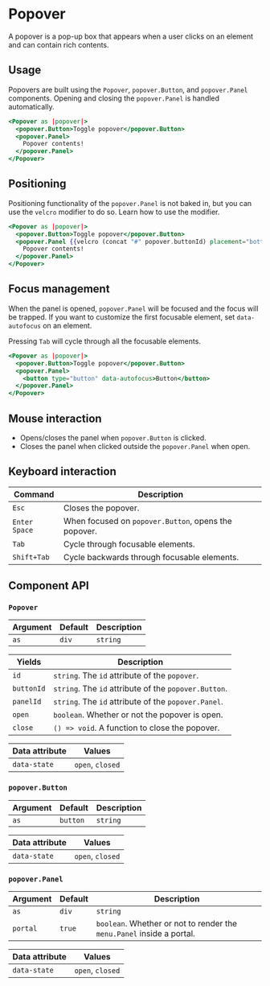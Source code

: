 # Popover

A popover is a pop-up box that appears when a user clicks on an element and can contain rich contents.

## Usage

Popovers are built using the `Popover`, `popover.Button`, and `popover.Panel` components. Opening and closing the
`popover.Panel` is handled automatically.

```hbs
<Popover as |popover|>
  <popover.Button>Toggle popover</popover.Button>
  <popover.Panel>
    Popover contents!
  </popover.Panel>
</Popover>
```

## Positioning

Positioning functionality of the `popover.Panel` is not baked in, but you can use the `velcro` modifier to do so. Learn
how to use the modifier.

```hbs
<Popover as |popover|>
  <popover.Button>Toggle popover</popover.Button>
  <popover.Panel {{velcro (concat "#" popover.buttonId) placement="bottom"}}>
    Popover contents!
  </popover.Panel>
</Popover>
```

## Focus management

When the panel is opened, `popover.Panel` will be focused and the focus will be trapped. If you want to customize the
first focusable element, set `data-autofocus` on an element.

Pressing `Tab` will cycle through all the focusable elements.

```hbs
<Popover as |popover|>
  <popover.Button>Toggle popover</popover.Button>
  <popover.Panel>
    <button type="button" data-autofocus>Button</button>
  </popover.Panel>
</Popover>
```

## Mouse interaction

- Opens/closes the panel when `popover.Button` is clicked.
- Closes the panel when clicked outside the `popover.Panel` when open.

## Keyboard interaction

| Command         | Description                                          |
| ---             | ---                                                  |
| `Esc`           | Closes the popover.                                  |
| `Enter` `Space` | When focused on `popover.Button`, opens the popover. |
| `Tab`           | Cycle through focusable elements.                    |
| `Shift+Tab`     | Cycle backwards through focusable elements.          |

## Component API

### `Popover`

| Argument | Default | Description |
| ---      | ---     | ---         |
| `as`     | `div`   | `string`    |

| Yields     | Description                                           |
| ---        | ---                                                   |
| `id`       | `string`. The `id` attribute of the `popover`.        |
| `buttonId` | `string`. The `id` attribute of the `popover.Button`. |
| `panelId`  | `string`. The `id` attribute of the `popover.Panel`.  |
| `open`     | `boolean`. Whether or not the popover is open.        |
| `close`    | `() => void`. A function to close the popover.        |

| Data attribute | Values           |
| ---            | ---              |
| `data-state`   | `open`, `closed` |

### `popover.Button`

| Argument | Default  | Description |
| ---      | ---      | ---         |
| `as`     | `button` | `string`    |

| Data attribute | Values           |
| ---            | ---              |
| `data-state`   | `open`, `closed` |

### `popover.Panel`

| Argument | Default | Description                                                           |
| ---      | ---     | ---                                                                   |
| `as`     | `div`   | `string`                                                              |
| `portal` | `true`  | `boolean`. Whether or not to render the `menu.Panel` inside a portal. |

| Data attribute | Values           |
| ---            | ---              |
| `data-state`   | `open`, `closed` |
